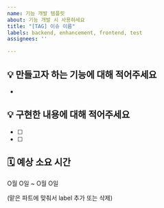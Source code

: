 ```yaml
---
name: 기능 개발 템플릿
about: 기능 개발 시 사용하세요
title: "[TAG] 이슈 이름"
labels: backend, enhancement, frontend, test
assignees: ''

---
```


## 💡 만들고자 하는 기능에 대해 적어주세요
- 

##  💡 구현한 내용에 대해 적어주세요
- [ ]
- [ ]

## 🗓 예상 소요 시간
O월 O일 ~ O월 O일

(맡은 파트에 맞춰서 label 추가 또는 삭제)
